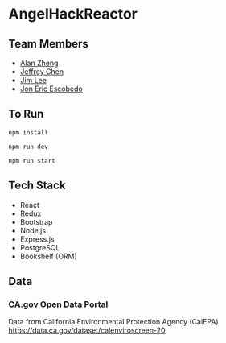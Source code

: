 # AngelHackReactor

## Team Members
- [Alan Zheng](https://www.linkedin.com/in/aszheng/)
- [Jeffrey Chen](https://www.linkedin.com/in/jeffrey-chen/)
- [Jim Lee](https://www.linkedin.com/in/jimleeisme/)
- [Jon Eric Escobedo](https://www.linkedin.com/in/jonericescobedo/)

## To Run
```
npm install
```

```
npm run dev
```


```
npm run start
```

## Tech Stack
- React
- Redux
- Bootstrap
- Node.js
- Express.js
- PostgreSQL
- Bookshelf (ORM)

## Data
### CA.gov Open Data Portal
Data from California Environmental Protection Agency (CalEPA)
https://data.ca.gov/dataset/calenviroscreen-20

